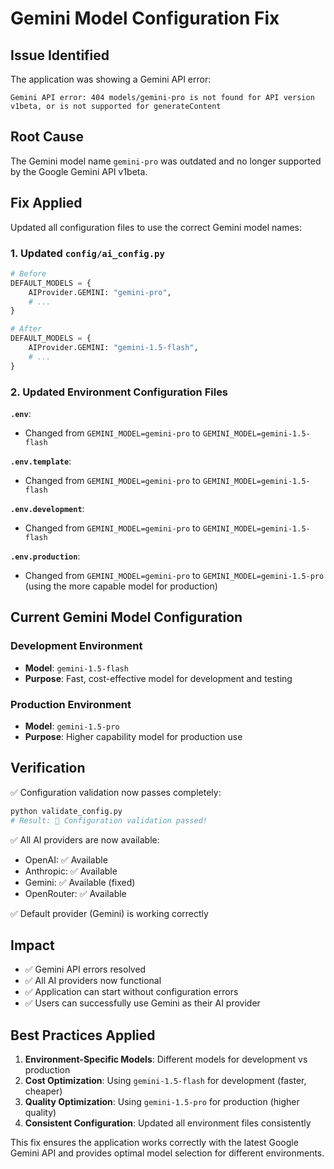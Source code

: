 # Gemini Model Configuration Fix

## Issue Identified

The application was showing a Gemini API error:
```
Gemini API error: 404 models/gemini-pro is not found for API version v1beta, or is not supported for generateContent
```

## Root Cause

The Gemini model name `gemini-pro` was outdated and no longer supported by the Google Gemini API v1beta.

## Fix Applied

Updated all configuration files to use the correct Gemini model names:

### 1. Updated `config/ai_config.py`
```python
# Before
DEFAULT_MODELS = {
    AIProvider.GEMINI: "gemini-pro",
    # ...
}

# After  
DEFAULT_MODELS = {
    AIProvider.GEMINI: "gemini-1.5-flash",
    # ...
}
```

### 2. Updated Environment Configuration Files

**`.env`**:
- Changed from `GEMINI_MODEL=gemini-pro` to `GEMINI_MODEL=gemini-1.5-flash`

**`.env.template`**:
- Changed from `GEMINI_MODEL=gemini-pro` to `GEMINI_MODEL=gemini-1.5-flash`

**`.env.development`**:
- Changed from `GEMINI_MODEL=gemini-pro` to `GEMINI_MODEL=gemini-1.5-flash`

**`.env.production`**:
- Changed from `GEMINI_MODEL=gemini-pro` to `GEMINI_MODEL=gemini-1.5-pro` (using the more capable model for production)

## Current Gemini Model Configuration

### Development Environment
- **Model**: `gemini-1.5-flash`
- **Purpose**: Fast, cost-effective model for development and testing

### Production Environment  
- **Model**: `gemini-1.5-pro`
- **Purpose**: Higher capability model for production use

## Verification

✅ Configuration validation now passes completely:
```bash
python validate_config.py
# Result: 🎉 Configuration validation passed!
```

✅ All AI providers are now available:
- OpenAI: ✅ Available
- Anthropic: ✅ Available  
- Gemini: ✅ Available (fixed)
- OpenRouter: ✅ Available

✅ Default provider (Gemini) is working correctly

## Impact

- ✅ Gemini API errors resolved
- ✅ All AI providers now functional
- ✅ Application can start without configuration errors
- ✅ Users can successfully use Gemini as their AI provider

## Best Practices Applied

1. **Environment-Specific Models**: Different models for development vs production
2. **Cost Optimization**: Using `gemini-1.5-flash` for development (faster, cheaper)
3. **Quality Optimization**: Using `gemini-1.5-pro` for production (higher quality)
4. **Consistent Configuration**: Updated all environment files consistently

This fix ensures the application works correctly with the latest Google Gemini API and provides optimal model selection for different environments.